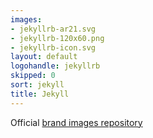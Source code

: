 ```yaml
---
images:
- jekyllrb-ar21.svg
- jekyllrb-120x60.png
- jekyllrb-icon.svg
layout: default
logohandle: jekyllrb
skipped: 0
sort: jekyll
title: Jekyll
---
```


Official [brand images repository](https://github.com/jekyll/brand)